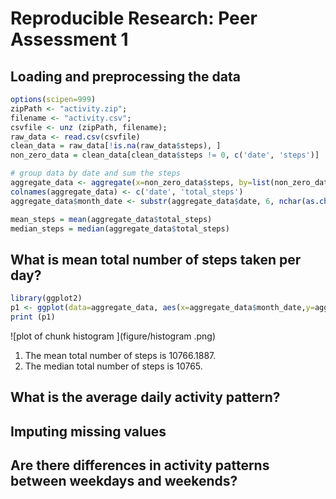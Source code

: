 # Reproducible Research: Peer Assessment 1


## Loading and preprocessing the data


```r
options(scipen=999)
zipPath <- "activity.zip";
filename <- "activity.csv";
csvfile <- unz (zipPath, filename);
raw_data <- read.csv(csvfile)
clean_data = raw_data[!is.na(raw_data$steps), ]
non_zero_data = clean_data[clean_data$steps != 0, c('date', 'steps')]

# group data by date and sum the steps
aggregate_data <- aggregate(x=non_zero_data$steps, by=list(non_zero_data$date), FUN = sum)
colnames(aggregate_data) <- c('date', 'total_steps')
aggregate_data$month_date <- substr(aggregate_data$date, 6, nchar(as.character(aggregate_data$date)))

mean_steps = mean(aggregate_data$total_steps)
median_steps = median(aggregate_data$total_steps)
```

## What is mean total number of steps taken per day?


```r
library(ggplot2)
p1 <- ggplot(data=aggregate_data, aes(x=aggregate_data$month_date,y=aggregate_data$total_steps)) + geom_bar(stat="identity", fill="red") + ggtitle("Total steps by date") + xlab('Year 2012') + ylab('Total Steps')
print (p1)
```

![plot of chunk histogram ](figure/histogram .png) 

1. The mean total number of steps is 10766.1887.
2. The median total number of steps is 10765.

## What is the average daily activity pattern?



## Imputing missing values



## Are there differences in activity patterns between weekdays and weekends?
